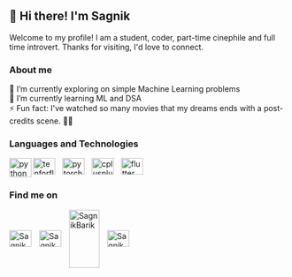 ## 👋 Hi there! I'm Sagnik

Welcome to my profile! I am a student, coder, part-time cinephile and full time introvert. Thanks for visiting, I'd love to connect.

### About me

🔭 I’m currently exploring on simple Machine Learning problems<br>
🌱 I’m currently learning ML and DSA<br>
⚡ Fun fact: I've watched so many movies that my dreams ends with a post-credits scene. 🎥✨<br>

### Languages and Technologies
<p align="left"> 
<a href="https://www.python.org" target="_blank" rel="noreferrer"> <img align="left" src="https://cdn.jsdelivr.net/gh/devicons/devicon@latest/icons/python/python-original.svg" alt="python" width="40" height="35"/> </a>
<a href="https://www.tensorflow.org" target="_blank" rel="noreferrer"> <img align="left" src="https://cdn.jsdelivr.net/gh/devicons/devicon@latest/icons/tensorflow/tensorflow-original.svg" alt="tenforflow" width="40" height="30" style="padding-right:10px"/> </a>
<a href="https://pytorch.org" target="_blank" rel="noreferrer"> <img align="left" src="https://cdn.jsdelivr.net/gh/devicons/devicon@latest/icons/pytorch/pytorch-original.svg" alt="pytorch" width="40" height="30" style="padding-right:10px"/> </a>
<a href="https://cplusplus.com/" target="_blank" rel="noreferrer"> <img align="left" src="https://cdn.jsdelivr.net/gh/devicons/devicon@latest/icons/cplusplus/cplusplus-original.svg" alt="cplusplus" width="40" height="30" style="padding-right:10px"/> </a>
<a href="https://flutter.dev" target="_blank" rel="noreferrer"> <img align="left" src="https://cdn.jsdelivr.net/gh/devicons/devicon@latest/icons/flutter/flutter-original.svg" alt="flutter" width="40" height="30" style="padding-right:10px"/> </a>
</p>

<br>
<br>

### Find me on
<p align="left">
<a href="https://linkedin.com/in/sagnikbarik" target="blank"><img align="center" src="https://cdn.jsdelivr.net/gh/devicons/devicon@latest/icons/linkedin/linkedin-original.svg" alt="SagnikBarik" height="30" width="40" style="padding-right:10px"/></a>
<a href="https://www.leetcode.com/sagnikbarik" target="blank"><img align="center" src="https://raw.githubusercontent.com/rahuldkjain/github-profile-readme-generator/master/src/images/icons/Social/leet-code.svg" alt="SagnikBarik" height="30" width="40" style="padding-right:10px"/></a>
<a href="https://letterboxd.com/SagnikBarik/" target="blank"><img align="center" src="https://a.ltrbxd.com/logos/letterboxd-decal-dots-pos-rgb.svg" alt="SagnikBarik" height="105" width="55" style="padding-right:10px"/></a>
<a href="https://open.spotify.com/user/94oqe80clg62vffhjh9loprtw?si=d72cdce2a02042b4" target="blank"><img align="center" src="https://www.svgrepo.com/show/475684/spotify-color.svg" alt="Sagnik" height="30" width="40" /></a>
</p>

